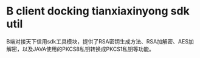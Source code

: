 # B client docking tianxiaxinyong sdk util

B端对接天下信用sdk工具模块，提供了RSA密钥生成方法、RSA加解密、AES加解密，以及JAVA使用的PKCS8私钥转换成PKCS1私钥等功能。